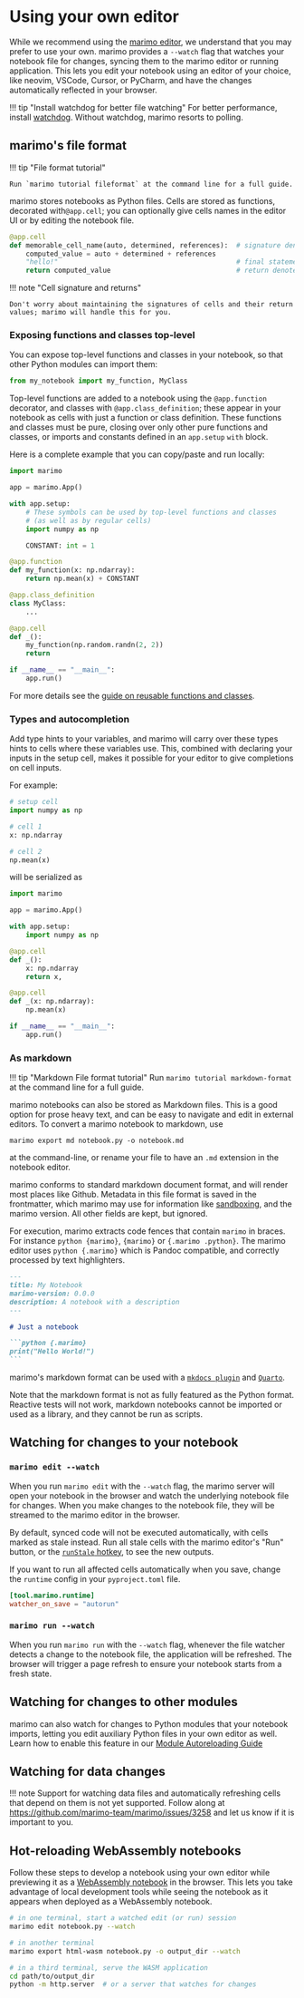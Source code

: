 # Using your own editor

While we recommend using the [marimo editor](index.md),
we understand that you may prefer to use your own. marimo provides a
`--watch` flag that watches your notebook file for changes, syncing them to
the marimo editor or running application. This lets you edit your notebook
using an editor of your choice, like neovim, VSCode, Cursor, or PyCharm, and
have the changes automatically reflected in your browser.

!!! tip "Install watchdog for better file watching"
    For better performance, install [watchdog](https://pypi.org/project/watchdog/).
    Without watchdog, marimo resorts to polling.

## marimo's file format

!!! tip "File format tutorial"

    Run `marimo tutorial fileformat` at the command line for a full guide.

marimo stores notebooks as Python files.  Cells are stored
as functions, decorated with`@app.cell`; you can optionally give cells names in
the editor UI or by editing the notebook file.

```python
@app.cell
def memorable_cell_name(auto, determined, references):  # signature denotes cell references
    computed_value = auto + determined + references
    "hello!"                                            # final statement is the visual output
    return computed_value                               # return denotes cell definitions
```

!!! note "Cell signature and returns"

    Don't worry about maintaining the signatures of cells and their return
    values; marimo will handle this for you.

### Exposing functions and classes top-level

You can expose top-level functions and classes in your
notebook, so that other Python modules can import them:

```python
from my_notebook import my_function, MyClass
```

Top-level functions are added to a notebook using the `@app.function`
decorator, and classes with `@app.class_definition`; these appear in your
notebook as cells with just a function or class definition. These functions and
classes must be pure, closing over only other pure functions and classes, or
imports and constants defined in an `app.setup` `with` block.

Here is a complete example that you can copy/paste and run locally:


```python
import marimo

app = marimo.App()

with app.setup:
    # These symbols can be used by top-level functions and classes
    # (as well as by regular cells)
    import numpy as np

    CONSTANT: int = 1

@app.function
def my_function(x: np.ndarray):
    return np.mean(x) + CONSTANT

@app.class_definition
class MyClass:
    ...

@app.cell
def _():
    my_function(np.random.randn(2, 2))
    return

if __name__ == "__main__":
    app.run()
```

For more details see the [guide on reusable functions and classes](../reusing_functions.md).

### Types and autocompletion

Add type hints to your variables, and marimo will carry over these types
hints to cells where these variables use. This, combined with declaring
your inputs in the setup cell, makes it possible for your editor
to give completions on cell inputs.


For example:

```python
# setup cell
import numpy as np

# cell 1
x: np.ndarray

# cell 2
np.mean(x)
```

will be serialized as

```python
import marimo

app = marimo.App()

with app.setup:
    import numpy as np

@app.cell
def _():
    x: np.ndarray
    return x,

@app.cell
def _(x: np.ndarray):
    np.mean(x)

if __name__ == "__main__":
    app.run()
```

### As markdown

!!! tip "Markdown File format tutorial"
    Run `marimo tutorial markdown-format` at the command line for a full guide.

marimo notebooks can also be stored as Markdown files. This is a good option
for prose heavy text, and can be easy to navigate and edit in external editors.
To convert a marimo notebook to markdown, use

```
marimo export md notebook.py -o notebook.md
```

at the command-line, or rename your file to have an `.md` extension in the notebook editor.

marimo conforms to standard markdown document format, and will render most
places like Github. Metadata in this file format is saved in the frontmatter,
which marimo may use for information like
[sandboxing](../package_reproducibility.md), and the marimo version. All other
fields are kept, but ignored.

For execution, marimo extracts code fences that contain `marimo` in braces. For
instance `python {marimo}`, `{marimo}` or `{.marimo .python}`. The marimo
editor uses `python {.marimo}` which is Pandoc compatible, and correctly
processed by text highlighters.

````markdown
---
title: My Notebook
marimo-version: 0.0.0
description: A notebook with a description
---

# Just a notebook

```python {.marimo}
print("Hello World!")
```
````

marimo's markdown format can be used with a [`mkdocs
plugin`](https://github.com/marimo-team/mkdocs-marimo) and
[`Quarto`](https://github.com/marimo-team/quarto-marimo).

Note that the markdown format is not as fully featured as the Python format.
Reactive tests will not work, markdown notebooks cannot be imported or used as
a library, and they cannot be run as scripts.

## Watching for changes to your notebook

### `marimo edit --watch`

When you run `marimo edit` with the `--watch` flag, the marimo server
will open your notebook in the browser and watch the underlying notebook
file for changes. When you make changes to the notebook file, they will be
streamed to the marimo editor in the browser.

By default, synced code will not be executed automatically, with cells marked
as stale instead. Run all stale cells with the marimo editor's "Run" button, or
the [`runStale` hotkey](hotkeys.md), to see the new outputs.

If you want to run all affected cells automatically when you save, change the
`runtime` config in your `pyproject.toml` file.

```toml
[tool.marimo.runtime]
watcher_on_save = "autorun"
```

### `marimo run --watch`

When you run `marimo run` with the `--watch` flag, whenever the file watcher
detects a change to the notebook file, the application will be refreshed. The
browser will trigger a page refresh to ensure your notebook starts from a fresh
state.

## Watching for changes to other modules

marimo can also watch for changes to Python modules that your notebook imports,
letting you edit auxiliary Python files in your own editor as well. Learn how
to enable this feature in our [Module Autoreloading
Guide](module_autoreloading.md)

## Watching for data changes

!!! note
    Support for watching data files and automatically refreshing cells that
    depend on them is not yet supported. Follow along at
    <https://github.com/marimo-team/marimo/issues/3258> and let us know
    if it is important to you.

## Hot-reloading WebAssembly notebooks

Follow these steps to develop a notebook using your own editor while previewing
it as a [WebAssembly notebook](../wasm.md) in the browser. This lets you take
advantage of local development tools while seeing the notebook as it appears
when deployed as a WebAssembly notebook.

```bash
# in one terminal, start a watched edit (or run) session
marimo edit notebook.py --watch

# in another terminal
marimo export html-wasm notebook.py -o output_dir --watch

# in a third terminal, serve the WASM application
cd path/to/output_dir
python -m http.server  # or a server that watches for changes
```
